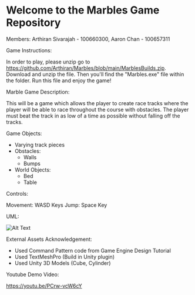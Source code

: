 # Welcome to the Marbles Game Repository

Members: Arthiran Sivarajah - 100660300, Aaron Chan - 100657311

Game Instructions:

In order to play, please unzip go to https://github.com/Arthiran/Marbles/blob/main/MarblesBuilds.zip. Download and unzip the file. Then you'll find the "Marbles.exe" file within the folder. Run this file and enjoy the game!

 
Marble Game Description: 

This will be a game which allows the player to create race tracks where the player will be able to race throughout the course with obstacles.
The player must beat the track in as low of a time as possible without falling off the tracks.

Game Objects:

- Varying track pieces
- Obstacles:
    - Walls
    - Bumps
- World Objects:
    - Bed
    - Table

Controls: 

Movement: WASD Keys
Jump: Space Key

UML:

![Alt Text](https://github.com/Arthiran/Marbles/blob/main/UML/UML1.png)

External Assets Acknowledgement:
- Used Command Pattern code from Game Engine Design Tutorial
- Used TextMeshPro (Build in Unity plugin)
- Used Unity 3D Models (Cube, Cylinder)

Youtube Demo Video:

https://youtu.be/PCrw-vcW6cY